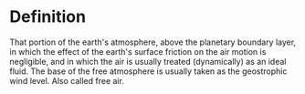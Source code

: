 # Definition

That portion of the earth's atmosphere, above the planetary boundary
layer, in which the effect of the earth's surface friction on the air
motion is negligible, and in which the air is usually treated
(dynamically) as an ideal fluid. The base of the free atmosphere is
usually taken as the geostrophic wind level. Also called free air.
